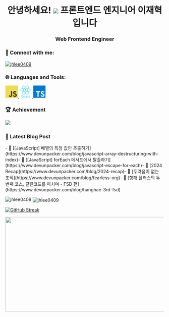 <h1 align="center">안녕하세요! <a href="https://www.gautamkrishnar.com/"><img src="https://media.giphy.com/media/hvRJCLFzcasrR4ia7z/giphy.gif" width="5%"></a> 프론트엔드 엔지니어 이재혁 입니다</h1>
<h3 align="center">Web Frontend Engineer</h3>

<h3 align="left">🤝 Connect with me:</h3>
<p align="left">
<a href="https://linkedin.com/in/jhlee0409" target="blank"><img align="center" src="https://raw.githubusercontent.com/rahuldkjain/github-profile-readme-generator/master/src/images/icons/Social/linked-in-alt.svg" alt="jhlee0409" height="30" width="40" /></a>
</p>

<h3 align="left">🌐 Languages and Tools:</h3>
<p align="left"> <a href="https://developer.mozilla.org/en-US/docs/Web/JavaScript" target="_blank" rel="noreferrer"> <img src="https://raw.githubusercontent.com/devicons/devicon/master/icons/javascript/javascript-original.svg" alt="javascript" width="40" height="40"/> </a> <a href="https://reactjs.org/" target="_blank" rel="noreferrer"> <img src="https://raw.githubusercontent.com/devicons/devicon/master/icons/react/react-original-wordmark.svg" alt="react" width="40" height="40"/> </a> <a href="https://www.typescriptlang.org/" target="_blank" rel="noreferrer"> <img src="https://raw.githubusercontent.com/devicons/devicon/master/icons/typescript/typescript-original.svg" alt="typescript" width="40" height="40"/> </a> </p>

<h3 align="left"> 🏆 Achievement </h3>

<div>
  <a href="https://hhpluscertificateofcompletion.oopy.io/">
  <img src="https://static.spartacodingclub.kr/hanghae99/plus/completion/badge_black.svg" />
</a>
</div>

<h3 align="left">📕 Latest Blog Post</h3>
<!-- BLOG-POST-LIST:START -->- 📝 [[JavaScript] 배열의 특정 값만 추출하기](https://www.devunpacker.com/blog/javascript-array-destructuring-with-index)- 📝 [[JavaScript] forEach 메서드에서 탈출하기](https://www.devunpacker.com/blog/javascript-escape-for-each)- 📝 [2024 Recap](https://www.devunpacker.com/blog/2024-recap)- 📝 [두려움이 없는 조직](https://www.devunpacker.com/blog/fearless-org)- 📝 [항해 플러스의 두 번째 코스, 클린코드를 마치며 - FSD 편](https://www.devunpacker.com/blog/hanghae-3rd-fsd)<!-- BLOG-POST-LIST:END -->

<p><img align="left" src="https://github-readme-stats.vercel.app/api/top-langs?username=jhlee0409&show_icons=true&locale=en&layout=compact" alt="jhlee0409" /></p>

<p>&nbsp;<img align="center" src="https://github-readme-stats.vercel.app/api?username=jhlee0409&show_icons=true&locale=en" alt="jhlee0409" /></p>

[![GitHub Streak](https://github-readme-streak-stats.herokuapp.com?user=jhlee0409)](https://git.io/streak-stats)

<a href="https://github.com/devxb/gitanimals">
<img
  src="https://render.gitanimals.org/farms/jhlee0409"
  width="600"
  height="300"
/>
</a>
